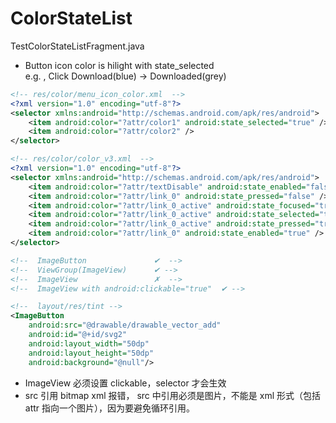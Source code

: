 # ColorStateList

TestColorStateListFragment.java

- Button icon color is hilight with state_selected  
  e.g. , Click Download(blue) -> Downloaded(grey)

```xml
<!-- res/color/menu_icon_color.xml  -->
<?xml version="1.0" encoding="utf-8"?>
<selector xmlns:android="http://schemas.android.com/apk/res/android">
    <item android:color="?attr/color1" android:state_selected="true" />
    <item android:color="?attr/color2" />
</selector>
```

```xml
<!-- res/color/color_v3.xml  -->
<?xml version="1.0" encoding="utf-8"?>
<selector xmlns:android="http://schemas.android.com/apk/res/android">
    <item android:color="?attr/textDisable" android:state_enabled="false" />
    <item android:color="?attr/link_0" android:state_pressed="false" />
    <item android:color="?attr/link_0_active" android:state_focused="true" />
    <item android:color="?attr/link_0_active" android:state_selected="true" />
    <item android:color="?attr/link_0_active" android:state_pressed="true" />
    <item android:color="?attr/link_0" android:state_enabled="true" />
</selector>
```

```xml
<!--  ImageButton               ✔  -->
<!--  ViewGroup(ImageView)      ✔ -->
<!--  ImageView                 ✗  -->
<!--  ImageView with android:clickable="true"  ✔ -->

<!--  layout/res/tint -->
<ImageButton
    android:src="@drawable/drawable_vector_add"
    android:id="@+id/svg2"
    android:layout_width="50dp"
    android:layout_height="50dp"
    android:background="@null"/>
```

- ImageView 必须设置 clickable，selector 才会生效
- src 引用 bitmap xml 报错，
  src 中引用必须是图片，不能是 xml 形式（包括 attr 指向一个图片），因为要避免循环引用。
